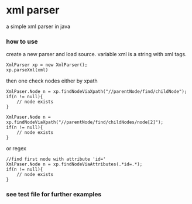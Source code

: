 # xml parser
a simple xml parser in java

### how to use
create a new parser and load source.
variable xml is a string with xml tags.

    XmlParser xp = new XmlParser();
    xp.parseXml(xml)

then one check nodes either by xpath

	XmlPaser.Node n = xp.findNodeViaXpath("//parentNode/find/childNode");
	if(n != null){
		// node exists
	}
	
	XmlPaser.Node n = xp.findNodeViaXpath("//parentNode/find/childNodes/node[2]");
	if(n != null){
		// node exists
	}

or regex

	//find first node with attribute 'id='
	XmlPaser.Node n = xp.findNodeViaAttributes(.*id=.*);
	if(n != null){
		// node exists
	}

### see test file for further examples